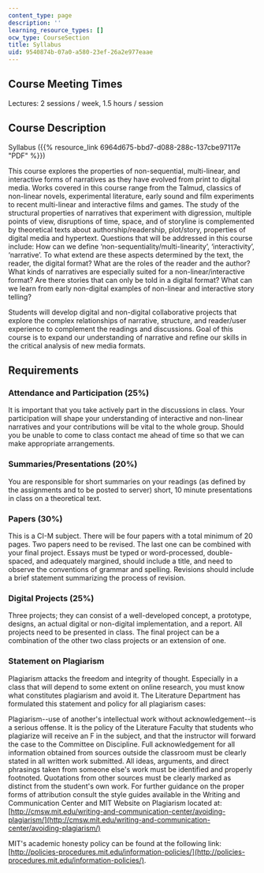 ```yaml
---
content_type: page
description: ''
learning_resource_types: []
ocw_type: CourseSection
title: Syllabus
uid: 9540874b-07a0-a580-23ef-26a2e977eaae
---
```


Course Meeting Times
--------------------

Lectures: 2 sessions / week, 1.5 hours / session

Course Description
------------------

Syllabus ({{% resource_link 6964d675-bbd7-d088-288c-137cbe97117e "PDF" %}})

This course explores the properties of non-sequential, multi-linear, and interactive forms of narratives as they have evolved from print to digital media. Works covered in this course range from the Talmud, classics of non-linear novels, experimental literature, early sound and film experiments to recent multi-linear and interactive films and games. The study of the structural properties of narratives that experiment with digression, multiple points of view, disruptions of time, space, and of storyline is complemented by theoretical texts about authorship/readership, plot/story, properties of digital media and hypertext. Questions that will be addressed in this course include: How can we define ‘non-sequentiality/multi-linearity’, ‘interactivity’, ‘narrative’. To what extend are these aspects determined by the text, the reader, the digital format? What are the roles of the reader and the author? What kinds of narratives are especially suited for a non-linear/interactive format? Are there stories that can only be told in a digital format? What can we learn from early non-digital examples of non-linear and interactive story telling?

Students will develop digital and non-digital collaborative projects that explore the complex relationships of narrative, structure, and reader/user experience to complement the readings and discussions. Goal of this course is to expand our understanding of narrative and refine our skills in the critical analysis of new media formats.

Requirements
------------

### Attendance and Participation (25%)

It is important that you take actively part in the discussions in class. Your participation will shape your understanding of interactive and non-linear narratives and your contributions will be vital to the whole group. Should you be unable to come to class contact me ahead of time so that we can make appropriate arrangements.

### Summaries/Presentations (20%)

You are responsible for short summaries on your readings (as defined by the assignments and to be posted to server) short, 10 minute presentations in class on a theoretical text.

### Papers (30%)

This is a CI-M subject. There will be four papers with a total minimum of 20 pages. Two papers need to be revised. The last one can be combined with your final project. Essays must be typed or word-processed, double-spaced, and adequately margined, should include a title, and need to observe the conventions of grammar and spelling. Revisions should include a brief statement summarizing the process of revision.

### Digital Projects (25%)

Three projects; they can consist of a well-developed concept, a prototype, designs, an actual digital or non-digital implementation, and a report. All projects need to be presented in class. The final project can be a combination of the other two class projects or an extension of one.

### Statement on Plagiarism

Plagiarism attacks the freedom and integrity of thought. Especially in a class that will depend to some extent on online research, you must know what constitutes plagiarism and avoid it. The Literature Department has formulated this statement and policy for all plagiarism cases:

Plagiarism--use of another's intellectual work without acknowledgement--is a serious offense. It is the policy of the Literature Faculty that students who plagiarize will receive an F in the subject, and that the instructor will forward the case to the Committee on Discipline. Full acknowledgement for all information obtained from sources outside the classroom must be clearly stated in all written work submitted. All ideas, arguments, and direct phrasings taken from someone else's work must be identified and properly footnoted. Quotations from other sources must be clearly marked as distinct from the student's own work. For further guidance on the proper forms of attribution consult the style guides available in the Writing and Communication Center and MIT Website on Plagiarism located at:  
[http://cmsw.mit.edu/writing-and-communication-center/avoiding-plagiarism/](http://cmsw.mit.edu/writing-and-communication-center/avoiding-plagiarism/)

MIT's academic honesty policy can be found at the following link: [http://policies-procedures.mit.edu/information-policies/](http://policies-procedures.mit.edu/information-policies/).
